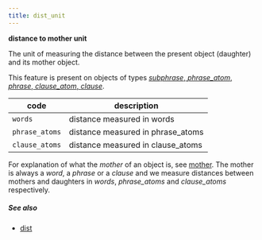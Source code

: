```yaml
---
title: dist_unit
---
```


**distance to mother unit**


The unit of measuring the distance between the present object (daughter) and its mother object.

This feature is present on objects of types [*subphrase*, *phrase_atom*, *phrase*, *clause_atom*, *clause*](otype.md).

code|description
---|---
`words`       |distance measured in words
`phrase_atoms`|distance measured in phrase_atoms
`clause_atoms`|distance measured in clause_atoms

For explanation of what the *mother* of an object is, see [mother](mother.md).
The mother is always a *word*, a *phrase* or a *clause* and we measure distances between mothers and daughters in
*words*, *phrase_atoms* and *clause_atoms* respectively.

##### See also

* [dist](dist.md)


